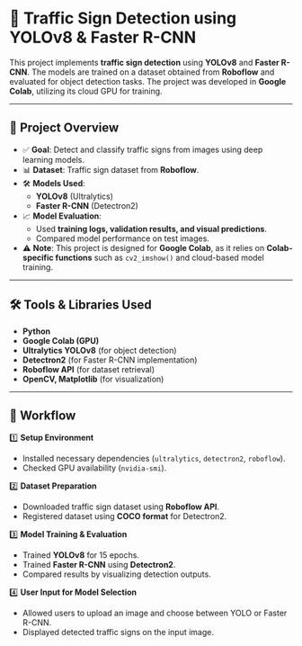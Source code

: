 # 🚦 Traffic Sign Detection using YOLOv8 & Faster R-CNN  

This project implements **traffic sign detection** using **YOLOv8** and **Faster R-CNN**. The models are trained on a dataset obtained from **Roboflow** and evaluated for object detection tasks. The project was developed in **Google Colab**, utilizing its cloud GPU for training.  

---

## 📌 Project Overview  
- ✅ **Goal**: Detect and classify traffic signs from images using deep learning models.  
- 📊 **Dataset**: Traffic sign dataset from **Roboflow**.  
- 🛠 **Models Used**:  
  - **YOLOv8** (Ultralytics)  
  - **Faster R-CNN** (Detectron2)  
- 📈 **Model Evaluation**:  
  - Used **training logs, validation results, and visual predictions**.  
  - Compared model performance on test images.  
- ⚠ **Note**: This project is designed for **Google Colab**, as it relies on **Colab-specific functions** such as `cv2_imshow()` and cloud-based model training.  

---

## 🛠️ Tools & Libraries Used  
- **Python**  
- **Google Colab (GPU)**  
- **Ultralytics YOLOv8** (for object detection)  
- **Detectron2** (for Faster R-CNN implementation)  
- **Roboflow API** (for dataset retrieval)  
- **OpenCV, Matplotlib** (for visualization)  

---

## 🔄 Workflow  
1️⃣ **Setup Environment**  
   - Installed necessary dependencies (`ultralytics`, `detectron2`, `roboflow`).  
   - Checked GPU availability (`nvidia-smi`).  

2️⃣ **Dataset Preparation**  
   - Downloaded traffic sign dataset using **Roboflow API**.  
   - Registered dataset using **COCO format** for Detectron2.  

3️⃣ **Model Training & Evaluation**  
   - Trained **YOLOv8** for 15 epochs.  
   - Trained **Faster R-CNN** using **Detectron2**.  
   - Compared results by visualizing detection outputs.  

4️⃣ **User Input for Model Selection**  
   - Allowed users to upload an image and choose between YOLO or Faster R-CNN.  
   - Displayed detected traffic signs on the input image.  
